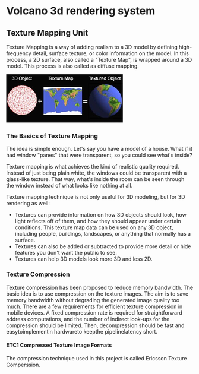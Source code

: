 # Volcano 3d rendering system
## Texture Mapping Unit
Texture Mapping is a way of adding realism to a 3D model by defining high-frequency detail, surface texture, or color information on the model. In this process, a 2D surface, also called a "Texture Map", is wrapped around a 3D model. This process is also called as diffuse mapping.

![Overview of texture mapping process](img/texture_mapping.jpg)

### The Basics of Texture Mapping
The idea is simple enough. Let's say you have a model of a house. What if it had window "panes" that were transparent, so you could see what's inside? 

Texture mapping is what achieves the kind of realistic quality required. Instead of just being plain white, the windows could be transparent with a glass-like texture. That way, what's inside the room can be seen through the window instead of what looks like nothing at all.

Texture mapping technique is not only useful for 3D modeling, but for 3D rendering as well:
- Textures can provide information on how 3D objects should look, how light reflects off of them, and how they should appear under certain conditions. This texture map data can be used on any 3D object, including people, buildings, landscapes, or anything that normally has a surface.
- Textures can also be added or subtracted to provide more detail or hide features you don't want the public to see.
- Textures can help 3D models look more 3D and less 2D.

### Texture Compression
Texture compression has been proposed to reduce memory bandwidth. The basic idea
is to use compression on the texture images. The aim is to save memory bandwidth
without degrading the generated image quality too much. 
There are a few requirements for efficient texture compression in mobile devices.
A fixed compression rate is required for straightforward address computations, and the
number of indirect look-ups for the compression should be limited. Then, decompression should be fast and easytoimplementin hardwareto keepthe pipelinelatency short.

#### ETC1 Compressed Texture Image Formats
The compression technique used in this project is called Ericsson Texture Comperssion. 


